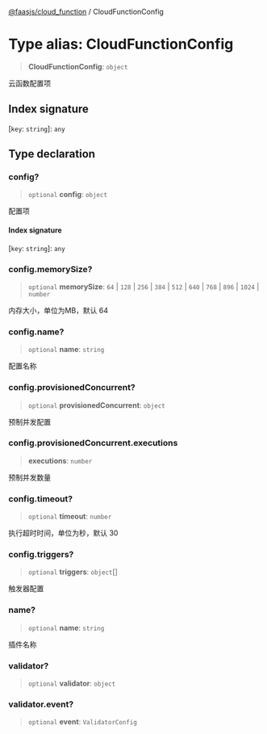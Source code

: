 [@faasjs/cloud_function](../README.md) / CloudFunctionConfig

# Type alias: CloudFunctionConfig

> **CloudFunctionConfig**: `object`

云函数配置项

## Index signature

 \[`key`: `string`\]: `any`

## Type declaration

### config?

> `optional` **config**: `object`

配置项

#### Index signature

 \[`key`: `string`\]: `any`

### config.memorySize?

> `optional` **memorySize**: `64` \| `128` \| `256` \| `384` \| `512` \| `640` \| `768` \| `896` \| `1024` \| `number`

内存大小，单位为MB，默认 64

### config.name?

> `optional` **name**: `string`

配置名称

### config.provisionedConcurrent?

> `optional` **provisionedConcurrent**: `object`

预制并发配置

### config.provisionedConcurrent.executions

> **executions**: `number`

预制并发数量

### config.timeout?

> `optional` **timeout**: `number`

执行超时时间，单位为秒，默认 30

### config.triggers?

> `optional` **triggers**: `object`[]

触发器配置

### name?

> `optional` **name**: `string`

插件名称

### validator?

> `optional` **validator**: `object`

### validator.event?

> `optional` **event**: `ValidatorConfig`
